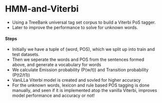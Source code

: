 # HMM-and-Viterbi

- Using a TreeBank universal tag set corpus to build a Viterbi PoS tagger.
- Later to improve the performance to solve for unknown words.

#### Steps 
- Initially we have a tuple of (word, POS), which we split up into train and test datasets.
- Then we seperate the words and POS from the sentences formed above, and generate a vocabulary for words
- We calculate Emission probability (P(w/t)) and Transition probability (P(t2/t1))
- VaniLLa Viterbi model is created and sovled for higher accuracy
- For the unknown words, lexicon and rule based POS tagging is done manually, and seen if it is implemented atop the vanilla Viterbi, improves model performance and accuracy or not!
